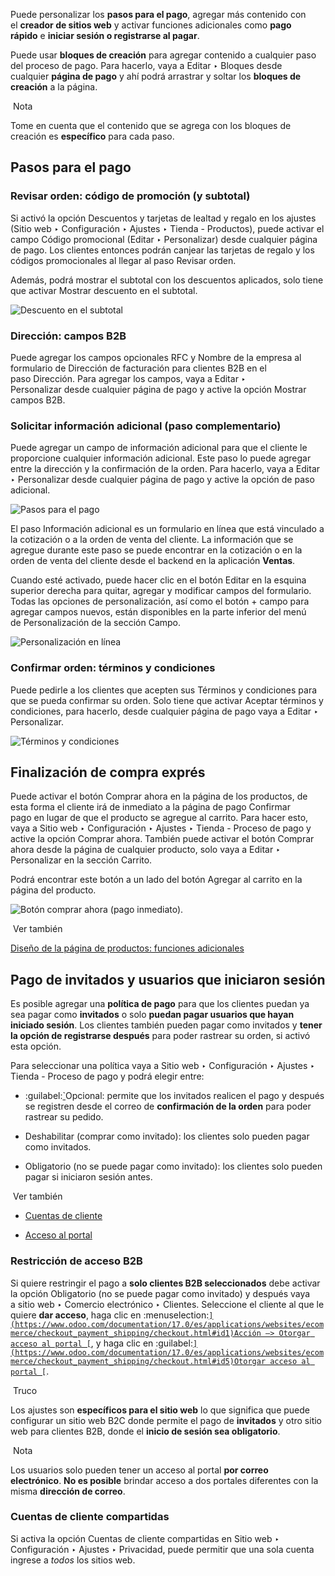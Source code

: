 Puede personalizar los **pasos para el pago**, agregar más contenido con el **creador de sitios web** y activar funciones adicionales como **pago rápido** e **iniciar sesión o registrarse al pagar**.

Puede usar **bloques de creación** para agregar contenido a cualquier paso del proceso de pago. Para hacerlo, vaya a Editar ‣ Bloques desde cualquier **página de pago** y ahí podrá arrastrar y soltar los **bloques de creación** a la página.

 Nota

Tome en cuenta que el contenido que se agrega con los bloques de creación es **específico** para cada paso.

## Pasos para el pago[](https://www.odoo.com/documentation/17.0/es/applications/websites/ecommerce/checkout_payment_shipping/checkout.html#checkout-steps "Enlazar permanentemente con este título")

### Revisar orden: código de promoción (y subtotal)[](https://www.odoo.com/documentation/17.0/es/applications/websites/ecommerce/checkout_payment_shipping/checkout.html#review-order-promo-code-and-subtotal "Enlazar permanentemente con este título")

Si activó la opción Descuentos y tarjetas de lealtad y regalo en los ajustes (Sitio web ‣ Configuración ‣ Ajustes ‣ Tienda - Productos), puede activar el campo Código promocional (Editar ‣ Personalizar) desde cualquier página de pago. Los clientes entonces podrán canjear las tarjetas de regalo y los códigos promocionales al llegar al paso Revisar orden.

Además, podrá mostrar el subtotal con los descuentos aplicados, solo tiene que activar Mostrar descuento en el subtotal.

![Descuento en el subtotal](https://www.odoo.com/documentation/17.0/es/_images/checkout-subtotal.png)

### Dirección: campos B2B[](https://www.odoo.com/documentation/17.0/es/applications/websites/ecommerce/checkout_payment_shipping/checkout.html#address-b2b-fields "Enlazar permanentemente con este título")

Puede agregar los campos opcionales RFC y Nombre de la empresa al formulario de Dirección de facturación para clientes B2B en el paso Dirección. Para agregar los campos, vaya a Editar ‣ Personalizar desde cualquier página de pago y active la opción Mostrar campos B2B.

### Solicitar información adicional (paso complementario)[](https://www.odoo.com/documentation/17.0/es/applications/websites/ecommerce/checkout_payment_shipping/checkout.html#request-extra-info-additional-step "Enlazar permanentemente con este título")

Puede agregar un campo de información adicional para que el cliente le proporcione cualquier información adicional. Este paso lo puede agregar entre la dirección y la confirmación de la orden. Para hacerlo, vaya a Editar ‣ Personalizar desde cualquier página de pago y active la opción de paso adicional.

![Pasos para el pago](https://www.odoo.com/documentation/17.0/es/_images/checkout-steps.png)

El paso Información adicional es un formulario en línea que está vinculado a la cotización o a la orden de venta del cliente. La información que se agregue durante este paso se puede encontrar en la cotización o en la orden de venta del cliente desde el backend en la aplicación **Ventas**.

Cuando esté activado, puede hacer clic en el botón Editar en la esquina superior derecha para quitar, agregar y modificar campos del formulario. Todas las opciones de personalización, así como el botón + campo para agregar campos nuevos, están disponibles en la parte inferior del menú de Personalización de la sección Campo.

![Personalización en línea](https://www.odoo.com/documentation/17.0/es/_images/checkout-form.png)

### Confirmar orden: términos y condiciones[](https://www.odoo.com/documentation/17.0/es/applications/websites/ecommerce/checkout_payment_shipping/checkout.html#confirm-order-terms-and-conditions "Enlazar permanentemente con este título")

Puede pedirle a los clientes que acepten sus Términos y condiciones para que se pueda confirmar su orden. Solo tiene que activar Aceptar términos y condiciones, para hacerlo, desde cualquier página de pago vaya a Editar ‣ Personalizar.

![Términos y condiciones](https://www.odoo.com/documentation/17.0/es/_images/checkout-terms.png)

## Finalización de compra exprés[](https://www.odoo.com/documentation/17.0/es/applications/websites/ecommerce/checkout_payment_shipping/checkout.html#express-checkout "Enlazar permanentemente con este título")

Puede activar el botón Comprar ahora en la página de los productos, de esta forma el cliente irá de inmediato a la página de pago Confirmar pago en lugar de que el producto se agregue al carrito. Para hacer esto, vaya a Sitio web ‣ Configuración ‣ Ajustes ‣ Tienda - Proceso de pago y active la opción Comprar ahora. También puede activar el botón Comprar ahora desde la página de cualquier producto, solo vaya a Editar ‣ Personalizar en la sección Carrito.

Podrá encontrar este botón a un lado del botón Agregar al carrito en la página del producto.

![Botón comprar ahora (pago inmediato).](https://www.odoo.com/documentation/17.0/es/_images/checkout-express.png)

 Ver también

[Diseño de la página de productos: funciones adicionales](https://www.odoo.com/documentation/17.0/es/applications/websites/ecommerce/managing_products/products.html#ecommerce-functions)

## Pago de invitados y usuarios que iniciaron sesión[](https://www.odoo.com/documentation/17.0/es/applications/websites/ecommerce/checkout_payment_shipping/checkout.html#guest-and-signed-in-checkout "Enlazar permanentemente con este título")

Es posible agregar una **política de pago** para que los clientes puedan ya sea pagar como **invitados** o solo **puedan pagar usuarios que hayan iniciado sesión**. Los clientes también pueden pagar como invitados y **tener la opción de registrarse después** para poder rastrear su orden, si activó esta opción.

Para seleccionar una política vaya a Sitio web ‣ Configuración ‣ Ajustes ‣ Tienda - Proceso de pago y podrá elegir entre:

- :guilabel:[`](https://www.odoo.com/documentation/17.0/es/applications/websites/ecommerce/checkout_payment_shipping/checkout.html#id1)Opcional: permite que los invitados realicen el pago y después se registren desde el correo de **confirmación de la orden** para poder rastrear su pedido.
    
- Deshabilitar (comprar como invitado): los clientes solo pueden pagar como invitados.
    
- Obligatorio (no se puede pagar como invitado): los clientes solo pueden pagar si iniciaron sesión antes.
    

 Ver también

- [Cuentas de cliente](https://www.odoo.com/documentation/17.0/es/applications/websites/ecommerce/ecommerce_management/customer_accounts.html)
    
- [Acceso al portal](https://www.odoo.com/documentation/17.0/es/applications/general/users/portal.html)
    

### Restricción de acceso B2B[](https://www.odoo.com/documentation/17.0/es/applications/websites/ecommerce/checkout_payment_shipping/checkout.html#b2b-access-restriction "Enlazar permanentemente con este título")

Si quiere restringir el pago a **solo clientes B2B seleccionados** debe activar la opción Obligatorio (no se puede pagar como invitado) y después vaya a sitio web ‣ Comercio electrónico ‣ Clientes. Seleccione el cliente al que le quiere **dar acceso**, haga clic en :menuselection:[`](https://www.odoo.com/documentation/17.0/es/applications/websites/ecommerce/checkout_payment_shipping/checkout.html#id1)Acción –> Otorgar acceso al portal [`](https://www.odoo.com/documentation/17.0/es/applications/websites/ecommerce/checkout_payment_shipping/checkout.html#id3), y haga clic en :guilabel:[`](https://www.odoo.com/documentation/17.0/es/applications/websites/ecommerce/checkout_payment_shipping/checkout.html#id5)Otorgar acceso al portal [`](https://www.odoo.com/documentation/17.0/es/applications/websites/ecommerce/checkout_payment_shipping/checkout.html#id7).

 Truco

Los ajustes son **específicos para el sitio web** lo que significa que puede configurar un sitio web B2C donde permite el pago de **invitados** y otro sitio web para clientes B2B, donde el **inicio de sesión sea obligatorio**.

 Nota

Los usuarios solo pueden tener un acceso al portal **por correo electrónico**. **No es posible** brindar acceso a dos portales diferentes con la misma **dirección de correo**.

### Cuentas de cliente compartidas[](https://www.odoo.com/documentation/17.0/es/applications/websites/ecommerce/checkout_payment_shipping/checkout.html#shared-customer-accounts "Enlazar permanentemente con este título")

Si activa la opción Cuentas de cliente compartidas en Sitio web ‣ Configuración ‣ Ajustes ‣ Privacidad, puede permitir que una sola cuenta ingrese a _todos_ los sitios web.